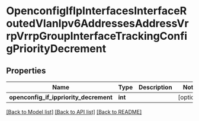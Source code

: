 # OpenconfigIfIpInterfacesInterfaceRoutedVlanIpv6AddressesAddressVrrpVrrpGroupInterfaceTrackingConfigPriorityDecrement

## Properties
Name | Type | Description | Notes
------------ | ------------- | ------------- | -------------
**openconfig_if_ippriority_decrement** | **int** |  | [optional] 

[[Back to Model list]](../README.md#documentation-for-models) [[Back to API list]](../README.md#documentation-for-api-endpoints) [[Back to README]](../README.md)


